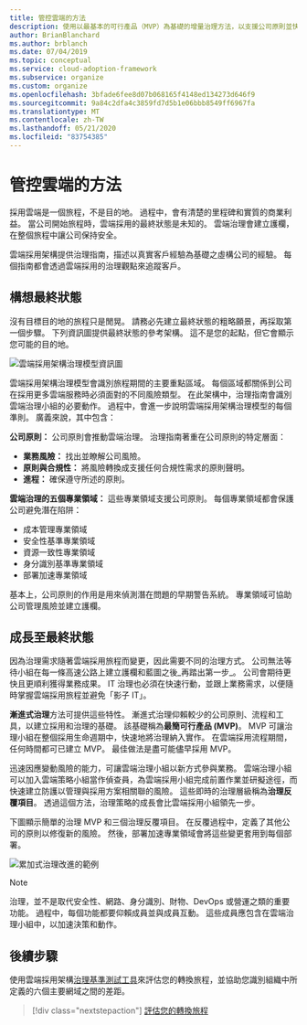 ```yaml
---
title: 管控雲端的方法
description: 使用以最基本的可行產品（MVP）為基礎的增量治理方法，以支援公司原則並快速地移至雲端採用。
author: BrianBlanchard
ms.author: brblanch
ms.date: 07/04/2019
ms.topic: conceptual
ms.service: cloud-adoption-framework
ms.subservice: organize
ms.custom: organize
ms.openlocfilehash: 3bfade6fee8d07b068165f4148ed134273d646f9
ms.sourcegitcommit: 9a84c2dfa4c3859fd7d5b1e06bbb8549ff6967fa
ms.translationtype: MT
ms.contentlocale: zh-TW
ms.lasthandoff: 05/21/2020
ms.locfileid: "83754385"
---
```

# <a name="govern-methodology-for-the-cloud"></a>管控雲端的方法

採用雲端是一個旅程，不是目的地。 過程中，會有清楚的里程碑和實質的商業利益。 當公司開始旅程時，雲端採用的最終狀態是未知的。 雲端治理會建立護欄，在整個旅程中讓公司保持安全。

雲端採用架構提供治理指南，描述以真實客戶經驗為基礎之虛構公司的經驗。 每個指南都會透過雲端採用的治理觀點來追蹤客戶。

## <a name="envision-an-end-state"></a>構想最終狀態

沒有目標目的地的旅程只是閒晃。 請務必先建立最終狀態的粗略願景，再採取第一個步驟。 下列資訊圖提供最終狀態的參考架構。 這不是您的起點，但它會顯示您可能的目的地。

![雲端採用架構治理模型資訊圖](../_images/operational-transformation-govern-large.png)

雲端採用架構治理模型會識別旅程期間的主要重點區域。 每個區域都關係到公司在採用更多雲端服務時必須面對的不同風險類型。 在此架構中，治理指南會識別雲端治理小組的必要動作。 過程中，會進一步說明雲端採用架構治理模型的每個準則。 廣義來說，其中包含：

**公司原則：** 公司原則會推動雲端治理。 治理指南著重在公司原則的特定層面：

- **業務風險：** 找出並瞭解公司風險。
- **原則與合規性：** 將風險轉換成支援任何合規性需求的原則聲明。
- **進程：** 確保遵守所述的原則。

**雲端治理的五個專業領域：** 這些專業領域支援公司原則。 每個專業領域都會保護公司避免潛在陷阱：

- 成本管理專業領域
- 安全性基準專業領域
- 資源一致性專業領域
- 身分識別基準專業領域
- 部署加速專業領域

基本上，公司原則的作用是用來偵測潛在問題的早期警告系統。 專業領域可協助公司管理風險並建立護欄。

## <a name="grow-to-the-end-state"></a>成長至最終狀態

因為治理需求隨著雲端採用旅程而變更，因此需要不同的治理方式。 公司無法等待小組在每一條高速公路上建立護欄和藍圖之後_再踏出第一步_。 公司會期待更快且更順利獲得業務成果。 IT 治理也必須在快速行動，並跟上業務需求，以便隨時掌握雲端採用旅程並避免「影子 IT」。

**漸進式治理**方法可提供這些特性。 漸進式治理仰賴較少的公司原則、流程和工具，以建立採用和治理的基礎。 該基礎稱為**最簡可行產品 (MVP)**。 MVP 可讓治理小組在整個採用生命週期中，快速地將治理納入實作。 在雲端採用流程期間，任何時間都可已建立 MVP。 最佳做法是盡可能儘早採用 MVP。

迅速因應變動風險的能力，可讓雲端治理小組以新方式參與業務。 雲端治理小組可以加入雲端策略小組當作偵查員，為雲端採用小組完成前置作業並研擬途徑，而快速建立防護以管理與採用方案相關聯的風險。 這些即時的治理層級稱為**治理反覆項目**。 透過這個方法，治理策略的成長會比雲端採用小組領先一步。

下圖顯示簡單的治理 MVP 和三個治理反覆項目。 在反覆過程中，定義了其他公司的原則以修復新的風險。 然後，部署加速專業領域會將這些變更套用到每個部署。

![累加式治理改進的範例](../_images/govern/incremental-governance-example.png)

> [!NOTE]
> 治理，並不是取代安全性、網路、身分識別、財物、DevOps 或營運之類的重要功能。 過程中，每個功能都要仰賴成員並與成員互動。 這些成員應包含在雲端治理小組中，以加速決策和動作。

## <a name="next-steps"></a>後續步驟

使用雲端採用架構[治理基準測試工具](https://cafbaseline.com)來評估您的轉換旅程，並協助您識別組織中所定義的六個主要網域之間的差距。

> [!div class="nextstepaction"]
> [評估您的轉換旅程](./benchmark.md)
